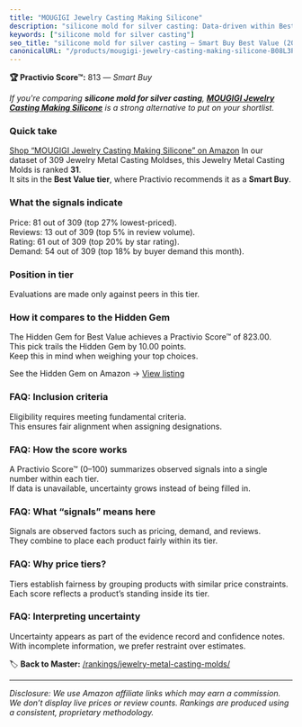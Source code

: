 ```yaml
---
title: "MOUGIGI Jewelry Casting Making Silicone"
description: "silicone mold for silver casting: Data-driven within Best Value ranking using the Practivio Score™. Positioned by quality, value, demand, findability, momentum."
keywords: ["silicone mold for silver casting"]
seo_title: "silicone mold for silver casting — Smart Buy Best Value (2025)"
canonicalURL: "/products/mougigi-jewelry-casting-making-silicone-B08L3P5RVH/"
---
```


**🏆 Practivio Score™:** 813 — _Smart Buy_


*If you're comparing **silicone mold for silver casting**, **[MOUGIGI Jewelry Casting Making Silicone](https://www.amazon.com/dp/B08L3P5RVH?tag=practivio-20)** is a strong alternative to put on your shortlist.*
### Quick take
[Shop “MOUGIGI Jewelry Casting Making Silicone” on Amazon](https://www.amazon.com/dp/B08L3P5RVH?tag=practivio-20)
In our dataset of 309 Jewelry Metal Casting Moldses, this Jewelry Metal Casting Molds is ranked **31**.  
It sits in the **Best Value tier**, where Practivio recommends it as a **Smart Buy**.

### What the signals indicate
Price: 81 out of 309 (top 27% lowest-priced).  
Reviews: 13 out of 309 (top 5% in review volume).  
Rating: 61 out of 309 (top 20% by star rating).  
Demand: 54 out of 309 (top 18% by buyer demand this month).

### Position in tier
Evaluations are made only against peers in this tier.

### How it compares to the Hidden Gem
The Hidden Gem for Best Value achieves a Practivio Score™ of 823.00.  
This pick trails the Hidden Gem by 10.00 points.  
Keep this in mind when weighing your top choices.  

See the Hidden Gem on Amazon → [View listing](https://www.amazon.com/dp/B08PBWJB79?tag=practivio-20)

### FAQ: Inclusion criteria
Eligibility requires meeting fundamental criteria.  
This ensures fair alignment when assigning designations.

### FAQ: How the score works
A Practivio Score™ (0–100) summarizes observed signals into a single number within each tier.  
If data is unavailable, uncertainty grows instead of being filled in.

### FAQ: What “signals” means here
Signals are observed factors such as pricing, demand, and reviews.  
They combine to place each product fairly within its tier.

### FAQ: Why price tiers?
Tiers establish fairness by grouping products with similar price constraints.  
Each score reflects a product’s standing inside its tier.

### FAQ: Interpreting uncertainty
Uncertainty appears as part of the evidence record and confidence notes.  
With incomplete information, we prefer restraint over estimates.


🏷️ **Back to Master:** [/rankings/jewelry-metal-casting-molds/](/rankings/jewelry-metal-casting-molds/)

---
_Disclosure: We use Amazon affiliate links which may earn a commission. We don’t display live prices or review counts. Rankings are produced using a consistent, proprietary methodology._
